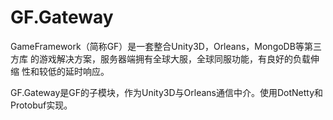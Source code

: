# GF.Gateway

GameFramework（简称GF）是一套整合Unity3D，Orleans，MongoDB等第三方库
的游戏解决方案，服务器端拥有全球大服，全球同服功能，有良好的负载伸缩
性和较低的延时响应。

GF.Gateway是GF的子模块，作为Unity3D与Orleans通信中介。使用DotNetty和
Protobuf实现。
